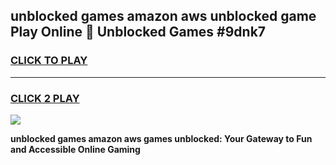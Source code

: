 
## unblocked games amazon aws unblocked game Play Online 👋 Unblocked Games #9dnk7
<h3>
<a href="https://premium.freeplayer.one?title=unblocked_games_amazon_aws&ref=21F">CLICK TO PLAY</a></h3>
<hr>

<h3>
<a href="https://premium.freeplayer.one?title=unblocked_games_amazon_aws&ref=21F">CLICK 2 PLAY</a>
  
</h3>

<a href="https://premium.freeplayer.one?title=unblocked_games_amazon_aws&ref=21F/"><img src="https://clearcache.store/games.png"></a>


**unblocked games amazon aws games unblocked: Your Gateway to Fun and Accessible Online Gaming**
